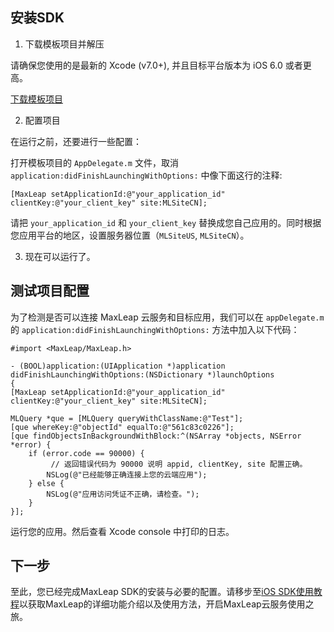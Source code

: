 
## 安装SDK

1. 下载模板项目并解压

请确保您使用的是最新的 Xcode (v7.0+), 并且目标平台版本为 iOS 6.0 或者更高。

<a class="download-sdk" href="https://github.com/MaxLeap/StarterProject-iOS" target="_blank">下载模板项目</a>

2. 配置项目

在运行之前，还要进行一些配置：

打开模板项目的 `AppDelegate.m` 文件，取消 `application:didFinishLaunchingWithOptions:` 中像下面这行的注释:

```objc
[MaxLeap setApplicationId:@"your_application_id" clientKey:@"your_client_key" site:MLSiteCN];
```

请把 `your_application_id` 和 `your_client_key` 替换成您自己应用的。同时根据您应用平台的地区，设置服务器位置（`MLSiteUS`, `MLSiteCN`）。

3. 现在可以运行了。


## 测试项目配置

为了检测是否可以连接 MaxLeap 云服务和目标应用，我们可以在 `appDelegate.m` 的 `application:didFinishLaunchingWithOptions:` 方法中加入以下代码：


```objc
#import <MaxLeap/MaxLeap.h>

- (BOOL)application:(UIApplication *)application didFinishLaunchingWithOptions:(NSDictionary *)launchOptions
{
[MaxLeap setApplicationId:@"your_application_id" clientKey:@"your_client_key" site:MLSiteCN];

MLQuery *que = [MLQuery queryWithClassName:@"Test"];
[que whereKey:@"objectId" equalTo:@"561c83c0226"];
[que findObjectsInBackgroundWithBlock:^(NSArray *objects, NSError *error) {
    if (error.code == 90000) {
    	 // 返回错误代码为 90000 说明 appid, clientKey, site 配置正确。
        NSLog(@"已经能够正确连接上您的云端应用");
    } else {
        NSLog(@"应用访问凭证不正确，请检查。");
    }
}];
```

运行您的应用。然后查看 Xcode console 中打印的日志。

## 下一步
至此，您已经完成MaxLeap SDK的安装与必要的配置。请移步至[iOS SDK使用教程](ML_DOCS_GUIDE_LINK_PLACEHOLDER_IOS)以获取MaxLeap的详细功能介绍以及使用方法，开启MaxLeap云服务使用之旅。